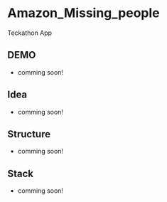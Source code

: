 # Amazon_Missing_people
  Teckathon App
## DEMO
  - comming soon!
  
## Idea
  - comming soon!
  
## Structure
  - comming soon!
  
## Stack
  - comming soon!

